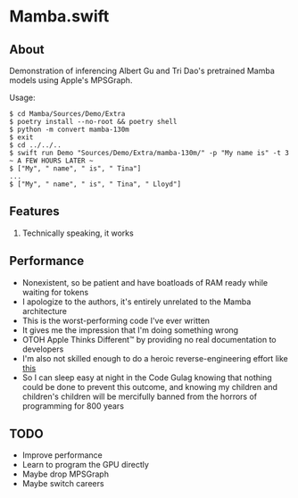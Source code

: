 # Mamba.swift
## About
Demonstration of inferencing Albert Gu and Tri Dao's pretrained Mamba models using Apple's MPSGraph.

Usage: 
```
$ cd Mamba/Sources/Demo/Extra
$ poetry install --no-root && poetry shell
$ python -m convert mamba-130m
$ exit
$ cd ../../..
$ swift run Demo "Sources/Demo/Extra/mamba-130m/" -p "My name is" -t 3
~ A FEW HOURS LATER ~
$ ["My", " name", " is", " Tina"]
...
$ ["My", " name", " is", " Tina", " Lloyd"]
```

## Features
1) Technically speaking, it works

## Performance
* Nonexistent, so be patient and have boatloads of RAM ready while waiting for tokens
* I apologize to the authors, it's entirely unrelated to the Mamba architecture
* This is the worst-performing code I've ever written
* It gives me the impression that I'm doing something wrong
* OTOH Apple Thinks Different™ by providing no real documentation to developers
* I'm also not skilled enough to do a heroic reverse-engineering effort like [this](https://github.com/hollance/neural-engine)
* So I can sleep easy at night in the Code Gulag knowing that nothing could be done to prevent this outcome, and knowing my children and children's children will be mercifully banned from the horrors of programming for 800 years

## TODO
* Improve performance
* Learn to program the GPU directly
* Maybe drop MPSGraph
* Maybe switch careers
